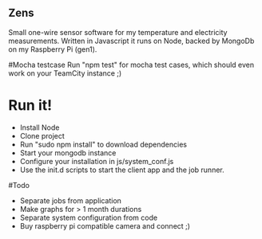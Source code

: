 Zens
----------------
Small one-wire sensor software for my temperature and electricity measurements. Written in 
Javascript it runs on Node, backed by MongoDb on my Raspberry Pi (gen1).

#Mocha testcase
Run "npm test" for mocha test cases, which should even work on your TeamCity instance ;)

# Run it! 
* Install Node
* Clone project
* Run "sudo npm install" to download dependencies 
* Start your mongodb instance
* Configure your installation in js/system_conf.js
* Use the init.d scripts to start the client app and the job runner.

#Todo
* Separate jobs from  application
* Make graphs for > 1 month durations
* Separate system configuration from code
* Buy raspberry pi compatible camera and connect ;)
